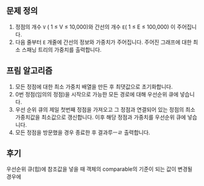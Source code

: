 ## 문제 정의

1. 정점의 개수 `V` ( 1 ≤ V ≤ 10,000)와 간선의 개수 `E`( 1 ≤ E ≤ 100,000) 이 주어집니다.
2. 다음 줄부터 `E` 개줄에 간선의 정보와 가중치가 주어집니다. 주어진 그래프에 대한 최소 스패닝 트리의 가중치를 출력합니다.

## 프림 알고리즘

1. 모든 정점에 대한 최소 가중치 배열을 만든 후 최댓값으로 초기화합니다.
2. 0번 정점(임의의 정점)을 시작으로 가능한 모든 경로에 대해 우선순위 큐에 넣습니다.
3. 우선 순위 큐의 제일 첫번째 정점을 가져오고 그 정점과 연결되어 있는 정점의 최소 가중치값을 최소값으로 갱신합니다. 이후 해당 정점과 가중치를 우선순위 큐에 넣습니다.
4. 모든 정점을 방문했을 경우 종료한 후 결과루ㅡㄹ 출력합니다.

## 후기

우선순위 큐(힙)에 참조값을 넣을 때 객체의 comparable의 기준이 되는 값이 변경될 경우에